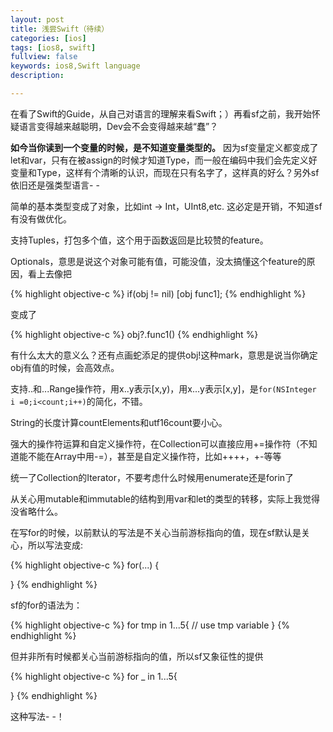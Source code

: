 ```yaml
---
layout: post
title: 浅尝Swift（待续）
categories: [ios]
tags: [ios8, swift]
fullview: false
keywords: ios8,Swift language
description: 

---
```


在看了Swift的Guide，从自己对语言的理解来看Swift；）再看sf之前，我开始怀疑语言变得越来越聪明，Dev会不会变得越来越“蠢”？

**如今当你读到一个变量的时候，是不知道变量类型的。** 因为sf变量定义都变成了let和var，只有在被assign的时候才知道Type，而一般在编码中我们会先定义好变量和Type，这样有个清晰的认识，而现在只有名字了，这样真的好么？另外sf依旧还是强类型语言- -

简单的基本类型变成了对象，比如int -> Int，UInt8,etc. 这必定是开销，不知道sf有没有做优化。

支持Tuples，打包多个值，这个用于函数返回是比较赞的feature。

Optionals，意思是说这个对象可能有值，可能没值，没太搞懂这个feature的原因，看上去像把

{% highlight objective-c %}
if(obj != nil)
  [obj func1];
{% endhighlight %}

变成了

{% highlight objective-c %}
obj?.func1()
{% endhighlight %}

有什么太大的意义么？还有点画蛇添足的提供obj!这种mark，意思是说当你确定obj有值的时候，会高效点。

支持..和...Range操作符，用x..y表示[x,y)，用x...y表示[x,y]，是`for(NSInteger i =0;i<count;i++)`的简化，不错。

String的长度计算countElements和utf16count要小心。

强大的操作符运算和自定义操作符，在Collection可以直接应用+=操作符（不知道能不能在Array中用-=），甚至是自定义操作符，比如++++，+-等等

统一了Collection的Iterator，不要考虑什么时候用enumerate还是forin了

从关心用mutable和immutable的结构到用var和let的类型的转移，实际上我觉得没省略什么。

在写for的时候，以前默认的写法是不关心当前游标指向的值，现在sf默认是关心，所以写法变成:

{% highlight objective-c %}
for(...)
{

}
{% endhighlight %}

sf的for的语法为：

{% highlight objective-c %}
for tmp in 1...5{
    // use tmp variable
}
{% endhighlight %}

但并非所有时候都关心当前游标指向的值，所以sf又象征性的提供

{% highlight objective-c %}
for _ in 1...5{

}
{% endhighlight %}

这种写法- -！



